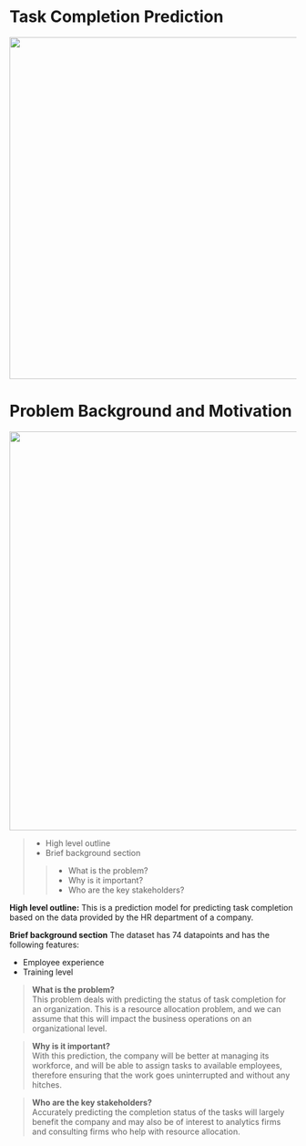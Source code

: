 # Task Completion Prediction

<img src="https://www.techfunnel.com/wp-content/uploads/2019/01/Why-Human-Resources-Management-Is-Important-For-Every-Organization.jpg"
     width = "600"/>

# Problem Background and Motivation <a class="anchor" id="problem-background"></a>

<img src='' width="700" />

>- High level outline
>- Brief background section
>>- What is the problem?
>>- Why is it important?
>>- Who are the key stakeholders?

<b>High level outline:</b>
This is a prediction model for predicting task completion based on the data provided by the HR department of a company.

<b>Brief background section</b>
The dataset has 74 datapoints and has the following features:
- Employee experience
- Training level

> <b>What is the problem?</b><br>
This problem deals with predicting the status of task completion for an organization. This is a resource allocation problem, and we can assume that this will impact the business operations on an organizational level.

> <b>Why is it important?</b><br>
With this prediction, the company will be better at managing its workforce, and will be able to assign tasks to available employees, therefore ensuring that the work goes uninterrupted and without any hitches.

> <b>Who are the key stakeholders?</b><br>
Accurately predicting the completion status of the tasks will largely benefit the company and may also be of interest to analytics firms and consulting firms who help with resource allocation.
